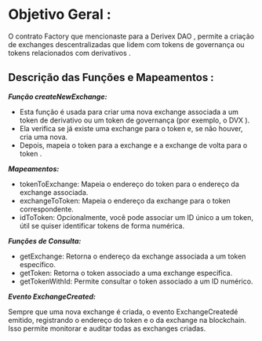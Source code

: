 # Objetivo Geral :

O contrato Factory que mencionaste para a Derivex DAO , permite a criação de exchanges descentralizadas que lidem com tokens de governança ou tokens relacionados com derivativos .

## Descrição das Funções e Mapeamentos :

***Função createNewExchange:***

- Esta função é usada para criar uma nova exchange associada a um token de derivativo ou um token de governança (por exemplo, o DVX ).
- Ela verifica se já existe uma exchange para o token e, se não houver, cria uma nova.
- Depois, mapeia o token para a exchange e a exchange de volta para o token .

***Mapeamentos:***

- tokenToExchange: Mapeia o endereço do token para o endereço da exchange associada.
- exchangeToToken: Mapeia o endereço da exchange para o token correspondente.
- idToToken: Opcionalmente, você pode associar um ID único a um token, útil se quiser identificar tokens de forma numérica.

***Funções de Consulta:***

- getExchange: Retorna o endereço da exchange associada a um token específico.
- getToken: Retorna o token associado a uma exchange específica.
- getTokenWithId: Permite consultar o token associado a um ID numérico.

***Evento ExchangeCreated:***

Sempre que uma nova exchange é criada, o evento ExchangeCreatedé emitido, registrando o endereço do token e o da exchange na blockchain. 
Isso permite monitorar e auditar todas as exchanges criadas.
